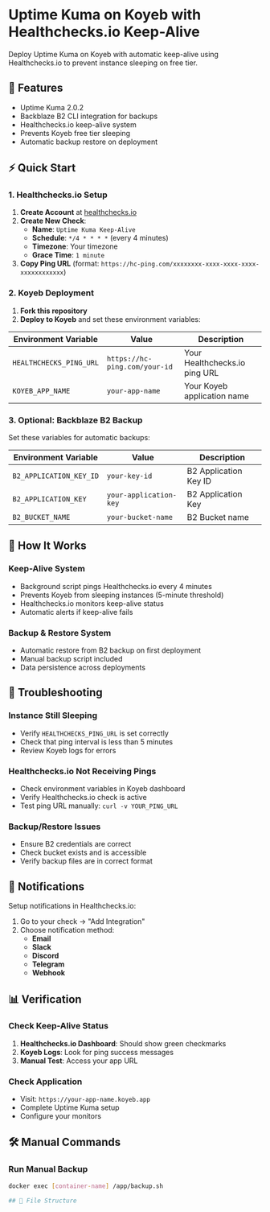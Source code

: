 # Uptime Kuma on Koyeb with Healthchecks.io Keep-Alive

Deploy Uptime Kuma on Koyeb with automatic keep-alive using Healthchecks.io to prevent instance sleeping on free tier.

## 🚀 Features

- Uptime Kuma 2.0.2
- Backblaze B2 CLI integration for backups
- Healthchecks.io keep-alive system
- Prevents Koyeb free tier sleeping
- Automatic backup restore on deployment

## ⚡ Quick Start

### 1. Healthchecks.io Setup

1. **Create Account** at [healthchecks.io](https://healthchecks.io/)
2. **Create New Check**:
   - **Name**: `Uptime Kuma Keep-Alive`
   - **Schedule**: `*/4 * * * *` (every 4 minutes)
   - **Timezone**: Your timezone
   - **Grace Time**: `1 minute`
3. **Copy Ping URL** (format: `https://hc-ping.com/xxxxxxxx-xxxx-xxxx-xxxx-xxxxxxxxxxxx`)

### 2. Koyeb Deployment

1. **Fork this repository**
2. **Deploy to Koyeb** and set these environment variables:

| Environment Variable | Value | Description |
|---------------------|-------|-------------|
| `HEALTHCHECKS_PING_URL` | `https://hc-ping.com/your-id` | Your Healthchecks.io ping URL |
| `KOYEB_APP_NAME` | `your-app-name` | Your Koyeb application name |

### 3. Optional: Backblaze B2 Backup

Set these variables for automatic backups:

| Environment Variable | Value | Description |
|---------------------|-------|-------------|
| `B2_APPLICATION_KEY_ID` | `your-key-id` | B2 Application Key ID |
| `B2_APPLICATION_KEY` | `your-application-key` | B2 Application Key |
| `B2_BUCKET_NAME` | `your-bucket-name` | B2 Bucket name |

## 🔧 How It Works

### Keep-Alive System
- Background script pings Healthchecks.io every 4 minutes
- Prevents Koyeb from sleeping instances (5-minute threshold)
- Healthchecks.io monitors keep-alive status
- Automatic alerts if keep-alive fails

### Backup & Restore System
- Automatic restore from B2 backup on first deployment
- Manual backup script included
- Data persistence across deployments






## 🐛 Troubleshooting

### Instance Still Sleeping
- Verify `HEALTHCHECKS_PING_URL` is set correctly
- Check that ping interval is less than 5 minutes
- Review Koyeb logs for errors

### Healthchecks.io Not Receiving Pings
- Check environment variables in Koyeb dashboard
- Verify Healthchecks.io check is active
- Test ping URL manually: `curl -v YOUR_PING_URL`

### Backup/Restore Issues
- Ensure B2 credentials are correct
- Check bucket exists and is accessible
- Verify backup files are in correct format

## 🔔 Notifications

Setup notifications in Healthchecks.io:
1. Go to your check → "Add Integration"
2. Choose notification method:
   - **Email**
   - **Slack**
   - **Discord**
   - **Telegram**
   - **Webhook**

## 📊 Verification

### Check Keep-Alive Status
1. **Healthchecks.io Dashboard**: Should show green checkmarks
2. **Koyeb Logs**: Look for ping success messages
3. **Manual Test**: Access your app URL

### Check Application
- Visit: `https://your-app-name.koyeb.app`
- Complete Uptime Kuma setup
- Configure your monitors

## 🛠️ Manual Commands

### Run Manual Backup
```bash
docker exec [container-name] /app/backup.sh

## 📁 File Structure
